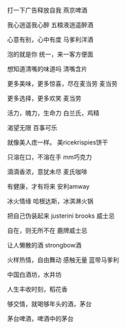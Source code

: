 打一下广告释放自我 燕京啤酒

我心逍遥我心醉 五粮液逍遥醉酒

心意有别，心中有度 马爹利洋酒

泡的就是你 统一，来一客方便面

想知道清嘴的味道吗 清嘴含片

更多美味，更多惊喜，尽在麦当劳 麦当劳

更多选择，更多欢笑 麦当劳

活力，魄力，生命力 白兰氏，鸡精

渴望无限 百事可乐

就像美人痣一样。 美ricekrispies饼干

只溶在口，不溶在手 mm巧克力

滴滴香浓，意犹未尽 麦氏咖啡

有健康，才有将来 安利amway

冰火情缘 哈根达斯，冰淇淋火锅

把自己伪装起来 justerini brooks 威士忌

自在，则无所不在 鹿牌威士忌

让人懒散的酒 strongbow酒

火样热情，自由舞动 感触无量 蓝带马爹利

中国白酒坊，水井坊

人生丰收时刻，稻花香

够交情，就喝够年头的酒，茅台

茅台啤酒，啤酒中的茅台

